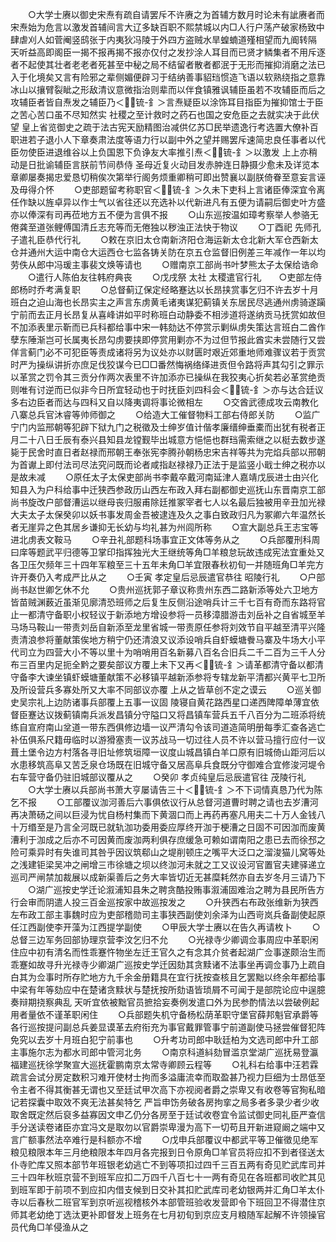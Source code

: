 <!-- { "loadSidebar": true } -->
　　○大学士赓以御史宋焘有疏自请罢斥不许赓之为首辅方数月时论未有訿赓者而宋焘始为危言以激发首辅间言大辽多缺百职不熙禁城以内□人行户荡产破家杨致中肆虐刈人如菅阉竖鸱张于内夷狄冯陵于外四方盗贼水旱蝗蝻道殣相望而九阍转隔  天听益高即阁臣一揭不报再揭不报亦仅付之发抄涂人耳目而已贤才鳞集者不用斥逐者不起使其壮者老老者死甚至中秘之局不结留者散者都泯于无形而摧抑消磨之法已入于化境矣又言有险邪之辈侧媚便辟习于结纳善事貂珰惯造飞语以软熟绕指之意靠冰山以攘臂裂眦之形敌清议意微指治则辈而以伴食镇雅讽辅臣虽若不攻辅臣而后之攻辅臣者皆自焘发之辅臣乃＜锍-釒＞言焘疑臣以涂饰耳目指臣为摧抑馆士于臣之苦心苦口虽不尽知然实  社稷之至计救时之药石也国之安危臣之去就实决于此伏望  皇上省览御史之疏于法古宪天励精图治减供亿苏□民举遗逸行考选置大僚补百职进若子退小人下章奏肃法度等语力行以副中外之望并赐罢斥速简忠良任事者以代臣勿使臣进退维谷以上负国恩下负诤友大率推引焘＜锍-釒＞以激发  上上亦稍动是日批谕辅臣言朕前节间恭侍  圣母近复火动目发赤肿连日静摄少愈未及详览本章卿屡奏揭忠爱恳切稍俟次第举行阁务烦重卿稍可即出赞襄以副朕倚眷至意妄言诬及毋得介怀
　　○吏部题留考称职官＜锍-釒＞久未下吏科上言诸臣俸深宜令离任作缺以旌卓异以作士气以省往还以充选补以代新进凡有五便为请嗣后御史叶方盛亦以俸深有司再莅地方五不便为言俱不报
　　○山东巡按温如璋考察举人参骆无倦龚至道张鲤傅国清丘志充等而无倦独以秽浊正法快于物议
　　○丁酉祀  先师孔子遣礼臣恭代行礼
　　○敕在京旧太仓南新济阳仓海运新太仓北新大军仓西新太仓并通州大运中南仓大运西仓七监各铸关防在京五仓监督旧例差三年减作一年以均劳佚从郎中冯瑗主事裴文焕等请也
　　○赠南京工部尚书叶梦熊太子太保给诰命
　　○遣行人陈伯友往韩府典丧
　　○戊戌祭  太社  太稷遣官行礼　　○吏部左侍郎杨时乔考满复职
　　○总督蓟辽保定经略蹇达以长昂挟赏事乞归不许去岁十月班白之迫山海也长昂实主之声言东虏黄毛诸夷谋犯蓟镇关东居民尽逃通州虏骑遂躏宁前而去正月长昂复从喜峰讲如平时称班白动静委不相涉道将遂纳贡马抚赏如故但不加添表里示靳而已兵科都给事中宋一韩劾达不停赏示剿纵虏失策达言班白二酋作孽东陲渐岂可长属夷长昂勾虏要挟即停赏用剿亦不为过但节报此酋实未尝随行又尝佯言蓟门必不可犯臣等责成诸将另为议处亦以财匮时艰近郊重地师难骤议若于贡赏时严为操纵讲折亦庶足伐狡谋今已□□番然悔祸络绎进贡但令路将声其勾引之罪示以革赏之罚令其三贡分作两次表里不许加添亦已操纵在我狡夷心折矣若必革赏绝贡则唯有讨逆而已似非今日所宜轻动也于时抚臣刘四科会＜锍-釒＞亦与达合廷议多右边臣者而达与四科又自以降夷调将事论微相左
　　○交酋武德成攻云南教化八寨总兵官沐睿等帅师御之
　　○给造大工催督物料工部右侍郎关防
　　○监广宁门内监邢朝等犯辟下狱九门之税徵及士绅岁值计偕孝廉缙绅垂橐而出犹有税者正月二十八日壬辰有泰兴县知县龙镗觐毕出城意方悒悒也群珰需索继之以梃去数步遂毙于民舍时直日者赵禄而邢朝王奉张宪李腾孙朝杨忠宋吉祥等共为完焰兵部以邢朝为首谳上即付法司尽法究问既而论者咸指赵禄禄乃正法于是监竖小戢士绅之税亦以是故未减
　　○原任太子太保吏部尚书李戴卒戴河南延津人嘉靖戊辰进士由兴化知县入为户科给事中迁狭西参政历山西左布政入拜右副都御史巡抚山东晋南京工部尚书旋改户部督漕运以继母丧归服甫除廷推冢宰者七人以名最后独被用辛丑加光禄大夫太子太保癸卯以妖书事发周金吾被逮连及久之事白致政归凡为冢卿六年温然长者无崖异之色其居乡谦抑无长幼与均礼甚为州闾所称
　　○宣大副总兵王志宝等进北虏表文鞍马
　　○辛丑礼部题科场事宜正文体等务从之
　　○兵部覆刑科周曰庠等题武平归德等卫掌印指挥独光大王继统等角□羊粮怠玩故违成宪法宜重处又各卫压欠频年三十四年军粮至三十五年未角□羊宜限春秋初旬一并随班角□羊完方许开奏仍入考成严比从之
　　○壬寅  孝定皇后忌辰遣官恭往  昭陵行礼
　　○户部尚书赵世卿乞休不允
　　○贵州巡抚郭子章议称贵州东西二路新添等处六卫地方皆苗贼渊薮近虽渐见廓清恐班师之后复生反侧沿途哨兵计三千七百有奇而东路将官止一都清守备职小权轻议于新添地方增设参将一员移漳腊游击刘岳补之自省城至羊马场马鞍山一带责刘岳自新添至龙里省城一带责原任参将刘效节自平越至清平兴隆责清浪参将董献策俟地方稍宁仍还清浪又议添设哨兵自虾蟆塘餋马寨及牛场大小平代司立为四营大小不等以里十为哨哨用百名新募八百名合旧兵二千二百为三千人分布三百里内足扼全黔之要矣部议方覆上未下又再＜锍-釒＞请革都清守备以都清守备李大谏坐镇虾蟆塘董献策不必移镇平越新添参将专辖龙新平清都兴黄平七卫所及所设营兵多寡处所又大率不同部议亦覆  上从之皆草创不定之谟云
　　○巡关御史吴宗礼上边防诸事兵部覆上五事一议固  陵寝自黄花路西星口递西陴障单薄宜依督臣蹇达议拨蓟镇南兵派发昌镇分守隘口又将昌镇车营兵五千八百分为二班添将统练自宣府南山坌道一带东西俱修边墙一议严清勾令该司道造简明册每季汇查各逃亡补伍俱系尺籍毋临时以游猾塞责一议苏战马一切过往人员不许以营马擅行应付一议葺土堡令边方村落各寻旧址修筑垣障一议度山城昌镇白羊口原有旧城倚山距河后以水患移筑高阜又苦乏泉仓场既在旧城守备又居高阜兵食既分守御难合宜修浚河堤令右车营守备仍驻旧城部议覆从之
　　○癸卯  孝贞纯皇后忌辰遣官往  茂陵行礼
　　○大学士赓以兵部尚书萧大亨屡请告三十＜锍-釒＞不下词情真恳乃代为陈乞不报
　　○工部覆议泇河善后六事俱依议行从总督河道曹时聘之请也去岁漕河再决萧砀之间以巨浸为忧自杨村集而下黄涸口而上再药再塞凡用夫二十万人金钱八十万缗至是乃言全河既已就轨泇功委用委应厚终开泇于梗漕之日固不可因泇而废黄漕利于泇成之后亦不可因黄而废泇两利俱存庶缓急可赖如谓南阳之患已去而徐邳之险可乘异时有失谁司其咎乎因议筑郗山之堤削顿庄之嘴平大泛口之溜浚猫儿窝等处之浅建钜梁吴冲之闸增三市徐塘之坝以终泇河未就之工又议设河官置官夫建驿递立巡司严闸禁加裁展以成新渠善后之务大率皆切近无甚糜耗然亦自去岁冬月三请乃下
　　○湖广巡按史学迁论溆浦知县朱之聘贪酷投贿事溆浦固难治之聘为县民所告方行会审而阴遣人投三百金巡按家中故巡按发之
　　○升狭西右布政张维新为狭西左布政工部主事魏时应为吏部稽勋司主事狭西副使刘余泽为山西岢岚兵备副使起原任江西副使李开藻为江西提学副使
　　○甲辰大学士赓以在告久再请枚卜
　　○总督三边军务回部协理京营李汶乞归不允
　　○光禄寺少卿调佥事周应中革职闲住应中初有清名而性乖蹇忤物坐左迁王官久之有念其介贫者起湖广佥事遂颇治生而乖蹇如故寻升光禄寺少卿湖广巡按史学迁因劾其贪黩诸不法事坐再调佥事乃上疏自白其为佥事时所存贮地方九千余金册籍具在宜行抚按查核且乞罢黜以终余年都给事中梁有年等劾应中在楚诸贪黩状与楚抚按所劾语皆琐屑不可闻于是部院论应中逞臆奏辩期挠察典乱  天听宜依被黜官员摭拾妄奏例发遣口外为民参酌情法以尝破例起用者量依不谨革职闲住
　　○兵部题失机守备杨松荫革职守堡官薛邦魁官承爵等各行巡按提问副总兵姜显谟革去府衔充为事官戴罪管事宁前道副使马拯尝催督犯阵免究以去岁十月班白犯宁前事也
　　○升考功司郎中耿廷柏为文选司郎中升工部主事施尔志为都水司郎中管河北务
　　○南京科道紏劾冒滥京堂湖广巡抚易登瀛福建巡抚徐学聚宣大巡抚霍鹏南京太常寺卿顾云程等
　　○礼科右给事中汪若霖疏言会试分房定数积习难开使材士拘而多溢庸流幸而取盈甚乃视力巨细为士昂低至令主者不得其衡甚无谓也又至廷试甲次高下亦视阅者爵之崇卑又有收卷等官狥私暗记若探囊中取效不爽无法甚矣特乞  严旨申饬务破各房拘挛之局多者多录少者少收取舍既定然后裒多益寡因文申乙仍分各房至于廷试收卷宜令监试御史同礼臣严查信手分送读卷诸臣亦宜冯文是取勿以官爵崇卑漫为高下一切苟且开新进窥阚之端中又言广额事然法卒难行是科额亦不增
　　○戊申兵部覆议中都武平等卫催徵见绝军粮见粮限本年三月绝粮限本年四月各完报到日令原角□羊官员将应扣不到者径送太仆寺贮库又照本部节年班银老幼逃亡不到等项扣过四千三百五两有奇见贮武库司并三十四年秋班京营不到班军应扣二万四千八百七十一两有奇见在各班都司收贮其见到班军即于前项不到应扣内借支候到日交补其扣贮武库司老幼银两并汇角□羊太仆寺以后春秋二班官军到京听巡视稽核外本部管班验收发营即令下班回卫不得潜住京师其老幼绝丁选汰更补即督发上班务在七月初旬到京应支月粮随军起解不许领操官员代角□羊侵渔从之
